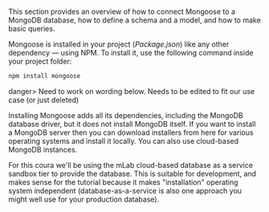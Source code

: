 This section provides an overview of how to connect Mongoose to a MongoDB database, how to define a schema and a model, and how to make basic queries.

Mongoose is installed in your project (*Package.json*) like any other dependency — using NPM. To install it, use the following command inside your project folder:
    
```js    
npm install mongoose
```    

danger> Need to work on wording below. Needs to be edited to fit our use case (or just deleted)  

Installing Mongoose adds all its dependencies, including the MongoDB database driver, but it does not install MongoDB itself. If you want to install a MongoDB server then you can download installers from here for various operating systems and install it locally. You can also use cloud-based MongoDB instances.

For this coura we'll be using the mLab cloud-based database as a service sandbox tier to provide the database. This is suitable for development, and makes sense for the tutorial because it makes "installation" operating system independent (database-as-a-service is also one approach you might well use for your production database).
